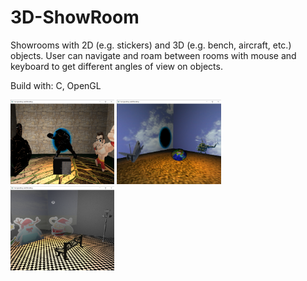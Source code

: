 # 3D-ShowRoom
Showrooms with 2D (e.g. stickers) and 3D (e.g. bench, aircraft, etc.) objects. User can navigate and roam between rooms with mouse and keyboard to get different angles of view on objects.

Build with: C, OpenGL

<div style="float: left">
    <img src="https://github.com/fanghsuanhsiang/3D-ShowRoom/blob/master/image/showroom1.png" width="33%">
    <img src="https://github.com/fanghsuanhsiang/3D-ShowRoom/blob/master/image/showroom2.png" width="33%">
    <img src="https://github.com/fanghsuanhsiang/3D-ShowRoom/blob/master/image/showroom3.png" width="33%">
</div>
